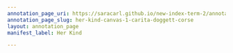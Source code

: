 ```yaml
---
annotation_page_uri: https://saracarl.github.io/new-index-term-2/annotations/her-kind-canvas-1-carita-doggett-corse.json
annotation_page_slug: her-kind-canvas-1-carita-doggett-corse
layout: annotation_page
manifest_label: Her Kind

---
```

